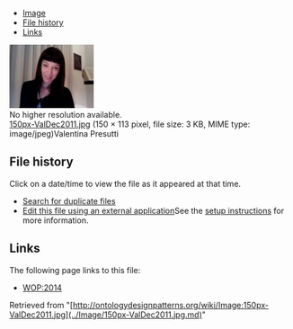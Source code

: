 * [Image](../Image/150px-ValDec2011.jpg.md#file)
* [File history](../Image/150px-ValDec2011.jpg.md#filehistory)
* [Links](../Image/150px-ValDec2011.jpg.md#filelinks)

[![Image:150px-ValDec2011.jpg](../images/7/7d/150px-ValDec2011.jpg)](../images/7/7d/150px-ValDec2011.jpg)  
No higher resolution available.  
[150px-ValDec2011.jpg](../images/7/7d/150px-ValDec2011.jpg)‎ (150 × 113 pixel, file size: 3 KB, MIME type: image/jpeg)Valentina Presutti




## File history

Click on a date/time to view the file as it appeared at that time.



  
* [Search for duplicate files](http://ontologydesignpatterns.org/wiki/Special:FileDuplicateSearch/150px-ValDec2011.jpg "Special:FileDuplicateSearch/150px-ValDec2011.jpg")
* [Edit this file using an external application](http://ontologydesignpatterns.org/wiki/index.php?title=Image:150px-ValDec2011.jpg&action=edit&externaledit=true&mode=file "Image:150px-ValDec2011.jpg")See the [setup instructions](http://www.mediawiki.org/wiki/Manual:External_editors "http://www.mediawiki.org/wiki/Manual:External_editors") for more information.

## Links



The following page links to this file:


* [WOP:2014](../WOP/2014.md "WOP:2014")


Retrieved from "[http://ontologydesignpatterns.org/wiki/Image:150px-ValDec2011.jpg](../Image/150px-ValDec2011.jpg.md)"